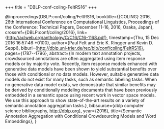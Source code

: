 +++
title = "DBLP-conf-coling-FeltRS16"
+++

@inproceedings{DBLP:conf/coling/FeltRS16,
   booktitle={{COLING} 2016, 26th International Conference on Computational Linguistics, Proceedings of the Conference: Technical Papers, December 11-16, 2016, Osaka, Japan},
   crossref={DBLP:conf/coling/2016},
   link={http://aclweb.org/anthology/C/C16/C16-1168.pdf},
   timestamp={Thu, 15 Dec 2016 16:57:46 +0100},
   author={Paul Felt and
Eric K. Ringger and
Kevin D. Seppi},
   biburl={http://dblp.uni-trier.de/rec/bib/conf/coling/FeltRS16},
   pages={1787--1796},
   abstract={In modern text annotation projects, crowdsourced annotations are often aggregated using item
response models or by majority vote. Recently, item response models enhanced with generative
data models have been shown to yield substantial benefits over those with conditional or
no data models. However, suitable generative data models do not exist for many tasks, such as
semantic labeling tasks. When no generative data model exists, we demonstrate that similar benefits
may be derived by conditionally modeling documents that have been previously embedded
in a semantic space using recent work in vector space models. We use this approach to show
state-of-the-art results on a variety of semantic annotation aggregation tasks.},
   bibsource={dblp computer science bibliography, http://dblp.org},
   year={2016},
   title={Semantic Annotation Aggregation with Conditional Crowdsourcing Models
and Word Embeddings},
}
